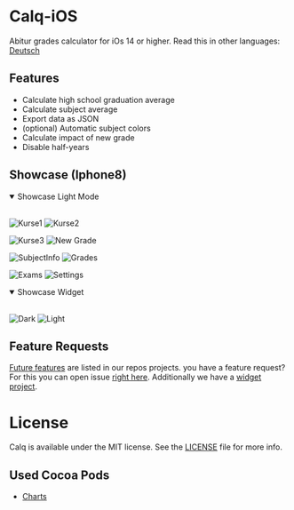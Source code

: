 # Calq-iOS
Abitur grades calculator for iOs 14 or higher.
Read this in other languages: [Deutsch](https://github.com/AKORA-Studios/Calq/blob/master/README.de.md)

## Features
* Calculate high school graduation average
* Calculate subject average
* Export data as JSON
* (optional) Automatic subject colors
* Calculate impact of new grade
* Disable half-years


## Showcase (Iphone8)
<details open>
<summary>Showcase Light Mode</summary>
<br>
  
![Kurse1](https://media.discordapp.net/attachments/819922260424785920/919331408357498970/unknown.png?width=376&height=669)
![Kurse2](https://media.discordapp.net/attachments/819922260424785920/919331391982936114/unknown.png?width=376&height=669)

![Kurse3](https://media.discordapp.net/attachments/819922260424785920/915686016717840434/unknown.png?width=376&height=669)
![New Grade](https://media.discordapp.net/attachments/867129329363976212/921414888180576276/unknown.png?width=369&height=656)

![SubjectInfo](https://media.discordapp.net/attachments/819922260424785920/919707681613291541/unknown.png?width=376&height=669)
![Grades](https://media.discordapp.net/attachments/867129329363976212/921414826377506846/unknown.png?width=369&height=656)
  
![Exams](https://media.discordapp.net/attachments/819922260424785920/915685991564578888/unknown.png?width=376&height=669)
![Settings](https://media.discordapp.net/attachments/819922260424785920/910879766524076102/unknown.png?width=376&height=669)
</details>

<details open>
<summary>Showcase Widget</summary>
<br>

![Dark](https://media.discordapp.net/attachments/819922260424785920/914186744247775252/unknown.png?width=304&height=657)
![Light](https://media.discordapp.net/attachments/819922260424785920/914188431742078986/unknown.png?width=304&height=657)
</details
<br>

## Feature Requests
[Future features](https://github.com/AKORA-Studios/Calq/projects/2) are listed in our repos projects. you have a feature request? For this you can open issue [right here](https://github.com/AKORA-Studios/Calq/issues). Additionally we have a [widget project](https://github.com/AKORA-Studios/Calq/projects/1).

# License
Calq is available under the MIT license. See the [LICENSE](https://github.com/AKORA-Studios/Calq-iOS/blob/main/LICENSE) file for more info.

## Used Cocoa Pods
* [Charts](https://cocoapods.org/pods/Charts)
